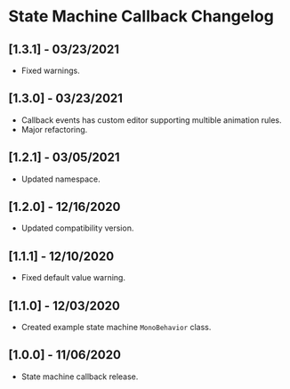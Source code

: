 # State Machine Callback Changelog

## [1.3.1] - 03/23/2021
- Fixed warnings.

## [1.3.0] - 03/23/2021
- Callback events has custom editor supporting multible animation rules.
- Major refactoring.

## [1.2.1] - 03/05/2021
- Updated namespace.

## [1.2.0] - 12/16/2020
- Updated compatibility version.

## [1.1.1] - 12/10/2020
- Fixed default value warning.

## [1.1.0] - 12/03/2020
- Created example state machine `MonoBehavior` class.

## [1.0.0] - 11/06/2020
- State machine callback release.
